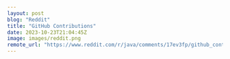 ```yaml
---
layout: post
blog: "Reddit"
title: "GitHub Contributions"
date: 2023-10-23T21:04:45Z
image: images/reddit.png
remote_url: "https://www.reddit.com/r/java/comments/17ev3fp/github_contributions/"
---
```

